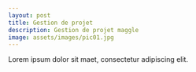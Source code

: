 ```yaml
---
layout: post
title: Gestion de projet
description: Gestion de projet maggle
image: assets/images/pic01.jpg
---
```


Lorem ipsum dolor sit maet, consectetur adipiscing elit.